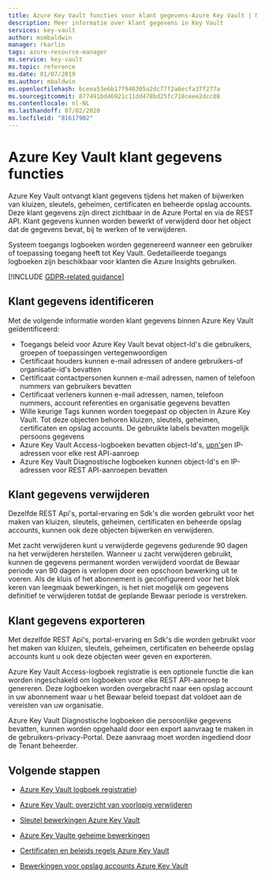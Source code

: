 ```yaml
---
title: Azure Key Vault functies voor klant gegevens-Azure Key Vault | Microsoft Docs
description: Meer informatie over klant gegevens in Key Vault
services: key-vault
author: msmbaldwin
manager: rkarlin
tags: azure-resource-manager
ms.service: key-vault
ms.topic: reference
ms.date: 01/07/2019
ms.author: mbaldwin
ms.openlocfilehash: bceea53e6b177940305a2dc77f2a6ecfa37f277a
ms.sourcegitcommit: 877491bd46921c11dd478bd25fc718ceee2dcc08
ms.contentlocale: nl-NL
ms.lasthandoff: 07/02/2020
ms.locfileid: "81617902"
---
```

# <a name="azure-key-vault-customer-data-features"></a>Azure Key Vault klant gegevens functies

Azure Key Vault ontvangt klant gegevens tijdens het maken of bijwerken van kluizen, sleutels, geheimen, certificaten en beheerde opslag accounts. Deze klant gegevens zijn direct zichtbaar in de Azure Portal en via de REST API. Klant gegevens kunnen worden bewerkt of verwijderd door het object dat de gegevens bevat, bij te werken of te verwijderen.

Systeem toegangs logboeken worden gegenereerd wanneer een gebruiker of toepassing toegang heeft tot Key Vault. Gedetailleerde toegangs logboeken zijn beschikbaar voor klanten die Azure Insights gebruiken.

[!INCLUDE [GDPR-related guidance](../../../includes/gdpr-intro-sentence.md)]

## <a name="identifying-customer-data"></a>Klant gegevens identificeren

Met de volgende informatie worden klant gegevens binnen Azure Key Vault geïdentificeerd:

- Toegangs beleid voor Azure Key Vault bevat object-Id's die gebruikers, groepen of toepassingen vertegenwoordigen
- Certificaat houders kunnen e-mail adressen of andere gebruikers-of organisatie-id's bevatten
- Certificaat contactpersonen kunnen e-mail adressen, namen of telefoon nummers van gebruikers bevatten
- Certificaat verleners kunnen e-mail adressen, namen, telefoon nummers, account referenties en organisatie gegevens bevatten
- Wille keurige Tags kunnen worden toegepast op objecten in Azure Key Vault. Tot deze objecten behoren kluizen, sleutels, geheimen, certificaten en opslag accounts. De gebruikte labels bevatten mogelijk persoons gegevens
- Azure Key Vault Access-logboeken bevatten object-Id's, [upn's](../../active-directory/hybrid/plan-connect-userprincipalname.md)en IP-adressen voor elke rest API-aanroep
- Azure Key Vault Diagnostische logboeken kunnen object-Id's en IP-adressen voor REST API-aanroepen bevatten

## <a name="deleting-customer-data"></a>Klant gegevens verwijderen

Dezelfde REST Api's, portal-ervaring en Sdk's die worden gebruikt voor het maken van kluizen, sleutels, geheimen, certificaten en beheerde opslag accounts, kunnen ook deze objecten bijwerken en verwijderen.

Met zacht verwijderen kunt u verwijderde gegevens gedurende 90 dagen na het verwijderen herstellen. Wanneer u zacht verwijderen gebruikt, kunnen de gegevens permanent worden verwijderd voordat de Bewaar periode van 90 dagen is verlopen door een opschoon bewerking uit te voeren. Als de kluis of het abonnement is geconfigureerd voor het blok keren van leegmaak bewerkingen, is het niet mogelijk om gegevens definitief te verwijderen totdat de geplande Bewaar periode is verstreken.

## <a name="exporting-customer-data"></a>Klant gegevens exporteren

Met dezelfde REST Api's, portal-ervaring en Sdk's die worden gebruikt voor het maken van kluizen, sleutels, geheimen, certificaten en beheerde opslag accounts kunt u ook deze objecten weer geven en exporteren.

Azure Key Vault Access-logboek registratie is een optionele functie die kan worden ingeschakeld om logboeken voor elke REST API-aanroep te genereren. Deze logboeken worden overgebracht naar een opslag account in uw abonnement waar u het Bewaar beleid toepast dat voldoet aan de vereisten van uw organisatie.

Azure Key Vault Diagnostische logboeken die persoonlijke gegevens bevatten, kunnen worden opgehaald door een export aanvraag te maken in de gebruikers-privacy-Portal. Deze aanvraag moet worden ingediend door de Tenant beheerder.

## <a name="next-steps"></a>Volgende stappen

- [Azure Key Vault logboek registratie](logging.md))

- [Azure Key Vault: overzicht van voorlopig verwijderen](soft-delete-cli.md)

- [Sleutel bewerkingen Azure Key Vault](https://docs.microsoft.com/rest/api/keyvault/key-operations)

- [Azure Key Vaulte geheime bewerkingen](https://docs.microsoft.com/rest/api/keyvault/secret-operations)

- [Certificaten en beleids regels Azure Key Vault](https://docs.microsoft.com/rest/api/keyvault/certificates-and-policies)

- [Bewerkingen voor opslag accounts Azure Key Vault](https://docs.microsoft.com/rest/api/keyvault/storage-account-key-operations)
